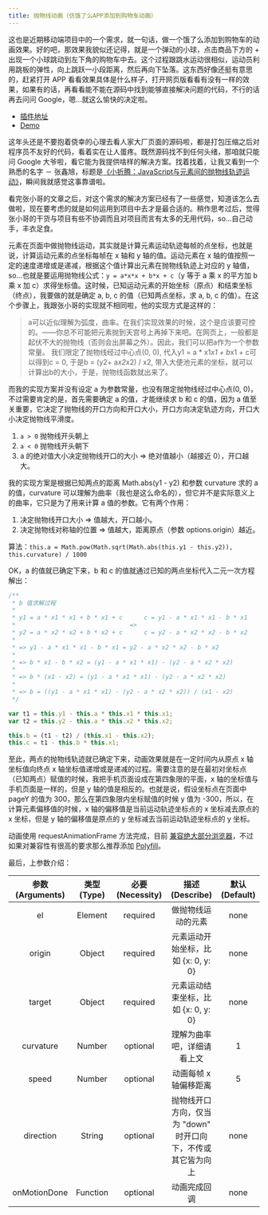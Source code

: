 ```yaml
---
title: 抛物线动画（仿饿了么APP添加到购物车动画）
---
```


这也是近期移动端项目中的一个需求，就一句话，做一个饿了么添加到购物车的动画效果。好的吧，那效果我貌似还记得，就是一个弹动的小球，点击商品下方的 + 出现一个小球跳动到左下角的购物车中去。这个过程跟跳水运动很相似，运动员利用跳板的弹性，向上跳跃一小段距离，然后再向下坠落。这东西好像还挺有意思的，赶紧打开 APP 看看效果具体是什么样子，打开网页版看看有没有一样的效果，如果有的话，再看看能不能在源码中找到能够直接解决问题的代码，不行的话再去问问 Google，嗯...就这么愉快的决定啦。

- [插件地址](https://github.com/Monine/worklog/tree/master/parabola)
- [Demo](https://rawgit.com/Monine/worklog/master/parabola/parabola.html)

这年头还是不要抱着侥幸的心理去看人家大厂页面的源码啦，都是打包压缩之后对程序员不友好的代码，看着实在让人蛋疼。既然源码找不到任何头绪，那咱就只能问 Google 大爷啦，看它能为我提供啥样的解决方案。找着找着，让我又看到一个熟悉的名字 － 张鑫旭，标题是[《小折腾：JavaScript与元素间的抛物线轨迹运动》](http://www.zhangxinxu.com/wordpress/2013/12/javascript-js-%E5%85%83%E7%B4%A0-%E6%8A%9B%E7%89%A9%E7%BA%BF-%E8%BF%90%E5%8A%A8-%E5%8A%A8%E7%94%BB/)，瞬间我就感觉这事靠谱啦。

看完张小哥的文章之后，对这个需求的解决方案已经有了一些感觉，知道该怎么去做啦，现在要考虑的就是如何运用到项目中去才是最合适的。稍作思考过后，觉得张小哥的干货与项目有些不协调而且对项目而言有太多的无用代码，so...自己动手，丰衣足食。

元素在页面中做抛物线运动，其实就是计算元素运动轨迹每帧的点坐标，也就是说，计算运动元素的点坐标每帧在 x 轴和 y 轴的值。运动元素在 x 轴的值按照一定的速度递增或是递减，根据这个值计算出元素在抛物线轨迹上对应的 y 轴值，so...也就是要运用抛物线公式：`y = a*x*x + b*x + c`（y 等于 a 乘 x 的平方加 b 乘 x 加 c）求得坐标值。这时候，已知运动元素的开始坐标（原点）和结束坐标（终点），我要做的就是确定 a, b, c 的值（已知两点坐标，求 a, b, c 的值）。在这个步骤上，我跟张小哥的实现就不相同啦，他的实现方式是这样的：

> a可以近似理解为弧度，曲率。在我们实现效果的时候，这个是应该要可控的。——你总不可能把元素抛到天宫号上再掉下来吧。在网页上，一般都是起伏不大的抛物线（否则会出屏幕之外）。因此，我们可以把a作为一个参数常量。
> 我们限定了抛物线经过中心点(0, 0), 代入y1 = a * x1*x1 + b*x1 + c可以得到c = 0, 于是b = (y2+ a*x2*x2) / x2, 带入大便池元素的坐标，就可以计算出b的大小，于是，抛物线函数就出来了。

而我的实现方案并没有设定 a 为参数常量，也没有限定抛物线经过中心点(0, 0)，不过需要肯定的是，首先需要确定 a 的值，才能继续求 b 和 c 的值，因为 a 值至关重要，它决定了抛物线的开口方向和开口大小，开口方向决定轨迹方向，开口大小决定抛物线平滑度。

1. `a > 0` 抛物线开头朝上
2. `a < 0` 抛物线开头朝下
3. a 的绝对值大小决定抛物线开口的大小 => 绝对值越小（越接近 0），开口越大。

我的实现方案是根据已知两点的距离 Math.abs(y1 - y2) 和参数 curvature 求的 a 的值，curvature 可以理解为曲率（我也是这么命名的），但它并不是实际意义上的曲率，它只是为了用来计算 a 值的参数。它有两个作用：

1. 决定抛物线开口大小 => 值越大，开口越小。
2. 决定抛物线对称轴的位置 => 值越大，距离原点（参数 options.origin）越近。

算法：`this.a = Math.pow(Math.sqrt(Math.abs(this.y1 - this.y2)), this.curvature) / 1000`

OK，a 的值就已确定下来，b 和 c 的值就通过已知的两点坐标代入二元一次方程解出：

```js
/**
 * b 值求解过程
 *
 * y1 = a * x1 * x1 + b * x1 + c      c = y1 - a * x1 * x1 - b * x1
 *                                =>
 * y2 = a * x2 * x2 + b * x2 + c      c = y2 - a * x2 * x2 - b * x2
 *
 * => y1 - a * x1 * x1 - b * x1 = y2 - a * x2 * x2 - b * x2
 *
 * => b * x1 - b * x2 = (y1 - a * x1 * x1) - (y2 - a * x2 * x2)
 *
 * => b * (x1 - x2) = (y1 - a * x1 * x1) - (y2 - a * x2 * x2)
 *
 * => b = ((y1 - a * x1 * x1) - (y2 - a * x2 * x2)) / (x1 - x2)
 */

var t1 = this.y1 - this.a * this.x1 * this.x1;
var t2 = this.y2 - this.a * this.x2 * this.x2;

this.b = (t1 - t2) / (this.x1 - this.x2);
this.c = t1 - this.b * this.x1;
```

至此，两点的抛物线轨迹就已确定下来，动画效果就是在一定时间内从原点 x 轴坐标值向终点 x 轴坐标值递增或是递减的过程。需要注意的是在最初对坐标点（已知两点）赋值的时候，我把手机页面设成在第四象限的平面，x 轴的坐标值与手机页面是一样的，但是 y 轴的值是相反的。也就是说，假设坐标点在页面中 pageY 的值为 300，那么在第四象限内坐标赋值的时候 y 值为 -300，所以，在计算元素偏移值的时候，x 轴的偏移值是当前运动轨迹坐标点的 x 坐标减去原点的 x 坐标，但是 y 轴的偏移值是原点的 y 坐标减去当前运动轨迹坐标点的 y 坐标。

动画使用 requestAnimationFrame 方法完成，目前 [兼容绝大部分浏览器](http://caniuse.com/#feat=requestanimationframe)，不过如果对兼容性有很高的要求那么推荐添加 [Polyfill](https://github.com/darius/requestAnimationFrame)。

最后，上参数介绍：

| 参数(Arguments) | 类型(Type) | 必要(Necessity) |                        描述(Describe)                        | 默认(Default) |
| :-------------: | :--------: | :-------------: | :----------------------------------------------------------: | :-----------: |
|       el        |  Element   |    required     |                      做抛物线运动的元素                      |     none      |
|     origin      |   Object   |    required     |             元素运动开始坐标，比如 {x: 0, y: 0}              |     none      |
|     target      |   Object   |    required     |             元素运动结束坐标，比如 {x: 0, y: 0}              |     none      |
|    curvature    |   Number   |    optional     |                  理解为曲率吧，详细请看上文                  |       1       |
|      speed      |   Number   |    optional     |                    动画每帧 x 轴偏移距离                     |       5       |
|    direction    |   String   |    optional     | 抛物线开口方向，仅当为 "down" 时开口向下，不传或其它皆为向上 |     none      |
|  onMotionDone   |  Function  |    optional     |                         动画完成回调                         |     none      |
